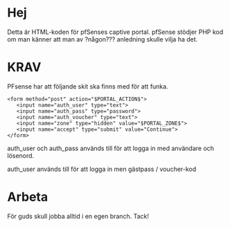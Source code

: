 # Hej
Detta är HTML-koden för pfSenses captive portal.
pfSense stödjer PHP kod om man känner att man av ?någon??? anledning skulle vilja ha det.

# KRAV
PFsense har att följande skit ska finns med för att funka.

```
<form method="post" action="$PORTAL_ACTION$">
   <input name="auth_user" type="text">
   <input name="auth_pass" type="password">
   <input name="auth_voucher" type="text">
   <input name="zone" type="hidden" value="$PORTAL_ZONE$">
   <input name="accept" type="submit" value="Continue">
</form>
```
auth_user och auth_pass används till för att logga in med användare och lösenord.

auth_user används till för att logga in men gästpass / voucher-kod

# Arbeta
För guds skull jobba alltid i en egen branch. Tack!
